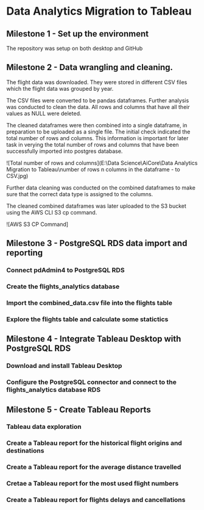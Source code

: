 # Data Analytics Migration to Tableau

## Milestone 1 - Set up the environment
The repository was setup on both desktop and GitHub

## Milestone 2 - Data wrangling and cleaning.
The flight data was downloaded. They were stored in different CSV files which the flight data was grouped by year.  

The CSV files were converted to be pandas dataframes. Further analysis was conducted to clean the data. All rows and columns that have all their values as NULL were deleted. 

The cleaned dataframes were then combined into a single dataframe, in preparation to be uploaded as a single file. The initial check indicated the total number of rows and columns. This information is important for later task in verying the total number of rows and columns that have been successfully imported into postgres database.

![Total number of rows and columns](E:\Data Science\AiCore\Data Analytics Migration to Tableau\number of rows n columns in the dataframe - to CSV.jpg)

Further data cleaning was conducted on the combined dataframes to make sure that the correct data type is assigned to the columns.

The cleaned combined dataframes was later uploaded to the S3 bucket using the AWS CLI S3 cp command.

![AWS S3 CP Command]

## Milestone 3 - PostgreSQL RDS data import and reporting

### Connect pdAdmin4 to PostgreSQL RDS

### Create the flights_analytics database

### Import the combined_data.csv file into the flights table

### Explore the flights table and calculate some statictics



## Milestone 4 - Integrate Tableau Desktop with PostgreSQL RDS

### Download and install Tableau Desktop

### Configure the PostgreSQL connector and connect to the flights_analytics database RDS

## Milestone 5 - Create Tableau Reports

### Tableau data exploration

### Create a Tableau report for the historical flight origins and destinations

### Create a Tableau report for the average distance travelled

### Cretae a Tableau report for the most used flight numbers

### Create a Tableau report for flights delays and cancellations


